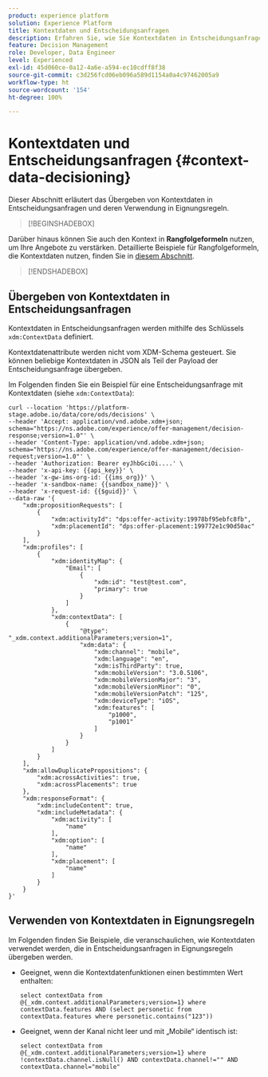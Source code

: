 ```yaml
---
product: experience platform
solution: Experience Platform
title: Kontextdaten und Entscheidungsanfragen
description: Erfahren Sie, wie Sie Kontextdaten in Entscheidungsanfragen übergeben.
feature: Decision Management
role: Developer, Data Engineer
level: Experienced
exl-id: 45d060ce-0a12-4a6e-a594-ec10cdff8f38
source-git-commit: c3d256fcd06eb096a589d1154a0a4c97462005a9
workflow-type: ht
source-wordcount: '154'
ht-degree: 100%

---
```


# Kontextdaten und Entscheidungsanfragen {#context-data-decisioning}

Dieser Abschnitt erläutert das Übergeben von Kontextdaten in Entscheidungsanfragen und deren Verwendung in Eignungsregeln.

>[!BEGINSHADEBOX]

Darüber hinaus können Sie auch den Kontext in **Rangfolgeformeln** nutzen, um Ihre Angebote zu verstärken. Detaillierte Beispiele für Rangfolgeformeln, die Kontextdaten nutzen, finden Sie in [diesem Abschnitt](../offers/ranking/create-ranking-formulas.md#context-data).

>[!ENDSHADEBOX]

## Übergeben von Kontextdaten in Entscheidungsanfragen

Kontextdaten in Entscheidungsanfragen werden mithilfe des Schlüssels `xdm:ContextData` definiert.

Kontextdatenattribute werden nicht vom XDM-Schema gesteuert. Sie können beliebige Kontextdaten in JSON als Teil der Payload der Entscheidungsanfrage übergeben.

Im Folgenden finden Sie ein Beispiel für eine Entscheidungsanfrage mit Kontextdaten (siehe `xdm:ContextData`):

```
curl --location 'https://platform-stage.adobe.io/data/core/ods/decisions' \
--header 'Accept: application/vnd.adobe.xdm+json; schema="https://ns.adobe.com/experience/offer-management/decision-response;version=1.0"' \
--header 'Content-Type: application/vnd.adobe.xdm+json; schema="https://ns.adobe.com/experience/offer-management/decision-request;version=1.0"' \
--header 'Authorization: Bearer eyJhbGciOi....' \
--header 'x-api-key: {{api_key}}' \
--header 'x-gw-ims-org-id: {{ims_org}}' \
--header 'x-sandbox-name: {{sandbox_name}}' \
--header 'x-request-id: {{$guid}}' \
--data-raw '{
    "xdm:propositionRequests": [
        {
            "xdm:activityId": "dps:offer-activity:19978bf95ebfc8fb",
            "xdm:placementId": "dps:offer-placement:199772e1c90d50ac"
        }
    ],
    "xdm:profiles": [
        {
            "xdm:identityMap": {
                "Email": [
                    {
                        "xdm:id": "test@test.com",
                        "primary": true
                    }
                ]
            },
            "xdm:contextData": [
                {
                    "@type": "_xdm.context.additionalParameters;version=1",
                    "xdm:data": {
                        "xdm:channel": "mobile",
                        "xdm:language": "en",
                        "xdm:isThirdParty": true,
                        "xdm:mobileVersion": "3.0.5106",
                        "xdm:mobileVersionMajor": "3",
                        "xdm:mobileVersionMinor": "0",
                        "xdm:mobileVersionPatch": "125",
                        "xdm:deviceType": "iOS",
                        "xdm:features": [
                            "p1000",
                            "p1001"
                        ]
                    }
                }
            ]
        }
    ],
    "xdm:allowDuplicatePropositions": {
        "xdm:acrossActivities": true,
        "xdm:acrossPlacements": true
    },
    "xdm:responseFormat": {
        "xdm:includeContent": true,
        "xdm:includeMetadata": {
            "xdm:activity": [
                "name"
            ],
            "xdm:option": [
                "name"
            ],
            "xdm:placement": [
                "name"
            ]
        }
    }
}'
```

## Verwenden von Kontextdaten in Eignungsregeln

Im Folgenden finden Sie Beispiele, die veranschaulichen, wie Kontextdaten verwendet werden, die in Entscheidungsanfragen in Eignungsregeln übergeben werden.

* Geeignet, wenn die Kontextdatenfunktionen einen bestimmten Wert enthalten:

  ```
  select contextData from @{_xdm.context.additionalParameters;version=1} where contextData.features AND (select personetic from contextData.features where personetic.contains("123"))
  ```

* Geeignet, wenn der Kanal nicht leer und mit „Mobile“ identisch ist:

  ```
  select contextData from @{_xdm.context.additionalParameters;version=1} where !contextData.channel.isNull() AND contextData.channel!="" AND contextData.channel="mobile"
  ```
